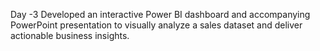 Day -3 
Developed an interactive Power BI dashboard and accompanying PowerPoint presentation to visually analyze a sales dataset and deliver actionable business insights.

